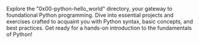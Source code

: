 Explore the "0x00-python-hello_world" directory, your gateway to foundational Python programming. Dive into essential projects and exercises crafted to acquaint you with Python syntax, basic concepts, and best practices. Get ready for a hands-on introduction to the fundamentals of Python!
